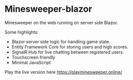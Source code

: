 # Minesweeper-blazor

Minesweeper on the web running on server side Blazor.

Some highlights:
- Blazor server side logic for handling game state.
- Entity Framework Core for storing users and high scores.
- SignalR Hub for live chatting between registered users.
- Touchscreen friendly
- Minimal JavaScript

Play the live version here https://playminesweeper.online/
